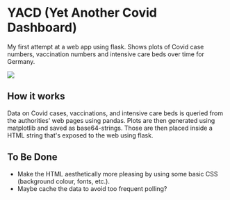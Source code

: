 # YACD (Yet Another Covid Dashboard)
My first attempt at a web app using flask. Shows plots of Covid case numbers, vaccination numbers and intensive care beds over time for Germany.

![](https://github.com/Ma-Fi-94/YACD/blob/main/scr.png)

## How it works
Data on Covid cases, vaccinations, and intensive care beds is queried from the authorities' web pages using pandas. Plots are then generated using matplotlib and saved as base64-strings. Those are then placed inside a HTML string that's exposed to the web using flask.

## To Be Done
- Make the HTML aesthetically more pleasing by using some basic CSS (background colour, fonts, etc.).
- Maybe cache the data to avoid too frequent polling?
